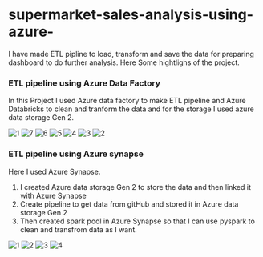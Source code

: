 # supermarket-sales-analysis-using-azure-

I have made ETL pipline to load, transform and save the data for preparing dashboard to do further analysis.
Here Some hightlighs of the project.

### ETL pipeline using Azure Data Factory

In this Project I used Azure data factory to make ETL pipeline and Azure Databricks to clean and tranform the data and for the storage I used azure data storage Gen 2.

![1](https://github.com/ramashish786/supermarket-sales-analysis-using-azure-/assets/55800734/9b4d49bc-a34a-411b-98c1-9477c003f8a0)
![7](https://github.com/ramashish786/supermarket-sales-analysis-using-azure-/assets/55800734/2db48872-2619-4bf4-b02d-176577796252)
![6](https://github.com/ramashish786/supermarket-sales-analysis-using-azure-/assets/55800734/669575bc-28dd-4a73-881d-b1bc33a3ec2b)
![5](https://github.com/ramashish786/supermarket-sales-analysis-using-azure-/assets/55800734/a697128c-e14d-44c0-94c0-8f40c1709783)
![4](https://github.com/ramashish786/supermarket-sales-analysis-using-azure-/assets/55800734/2c60722a-3926-486b-9712-400dc0f889bc)
![3](https://github.com/ramashish786/supermarket-sales-analysis-using-azure-/assets/55800734/f9a32b80-b591-46ce-b4f0-6870d94d5761)
![2](https://github.com/ramashish786/supermarket-sales-analysis-using-azure-/assets/55800734/8a7a86e9-d915-4c22-8323-3513d512215c)



### ETL pipeline using Azure synapse

Here I used Azure Synapse.
1.  I created Azure data storage Gen 2 to store the data and then linked it with Azure Synapse
2.  Create pipeline to get data from gitHub and stored it in Azure data storage Gen 2
3.  Then created spark pool in Azure Synapse so that I can use pyspark to clean and transfrom data as I want.

![1](https://github.com/ramashish786/supermarket-sales-analysis-using-azure-/assets/55800734/cf19fd22-6bf7-4bb3-af3a-dfc38e2dca09)
![2](https://github.com/ramashish786/supermarket-sales-analysis-using-azure-/assets/55800734/89c924fd-d0c0-4b27-9a3a-e0a878a27fdd)
![3](https://github.com/ramashish786/supermarket-sales-analysis-using-azure-/assets/55800734/53150a58-5298-486f-aa66-fd2ed07a5a5f)
![4](https://github.com/ramashish786/supermarket-sales-analysis-using-azure-/assets/55800734/ec685251-000a-4fc8-895a-294cd4f7726b)


